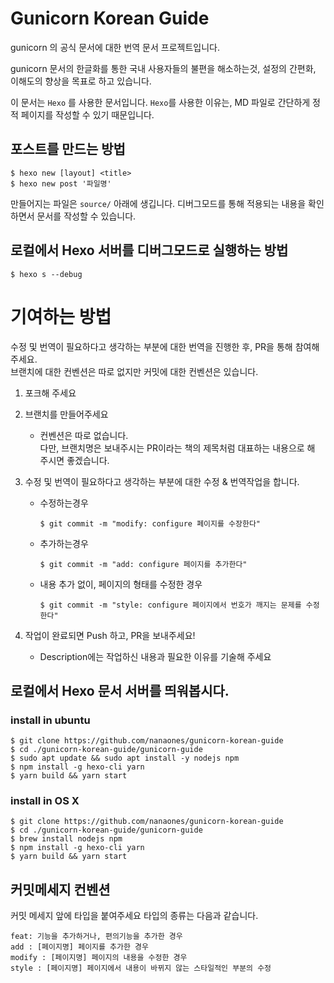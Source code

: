 # Gunicorn Korean Guide

gunicorn 의 공식 문서에 대한 번역 문서 프로젝트입니다.

gunicorn 문서의 한글화를 통한 국내 사용자들의 불편을 해소하는것, 설정의 간편화, 이해도의 향상을 목표로 하고 있습니다. 

이 문서는 `Hexo` 를 사용한 문서입니다. `Hexo`를 사용한 이유는, MD 파일로 간단하게 정적 페이지를 작성할 수 있기 때문입니다.



## 포스트를 만드는 방법

```
$ hexo new [layout] <title> 
$ hexo new post '파일명'
```
만들어지는 파일은 `source/` 아래에 생깁니다. 
디버그모드를 통해 적용되는 내용을 확인하면서 문서를 작성할 수 있습니다. 

## 로컬에서 Hexo 서버를 디버그모드로 실행하는 방법
```
$ hexo s --debug 
```



# 기여하는 방법

수정 및 번역이 필요하다고 생각하는 부분에 대한 번역을 진행한 후, PR을 통해 참여해주세요.  
브랜치에 대한 컨벤션은 따로 없지만 커밋에 대한 컨벤션은 있습니다. 

1. 포크해 주세요
2. 브랜치를 만들어주세요  
    * 컨벤션은 따로 없습니다.   
        다만, 브랜치명은 보내주시는 PR이라는 책의 제목처럼 대표하는 내용으로 해 주시면 좋겠습니다.  

3. 수정 및 번역이 필요하다고 생각하는 부분에 대한 수정 & 번역작업을 합니다.  
    * 수정하는경우
        ```shell
        $ git commit -m "modify: configure 페이지를 수장한다"
        ```
    * 추가하는경우
        ```shell
        $ git commit -m "add: configure 페이지를 추가한다"
        ```
    * 내용 추가 없이, 페이지의 형태를 수정한 경우
        ```shell
        $ git commit -m "style: configure 페이지에서 번호가 깨지는 문제를 수정한다"
        ```
4. 작업이 완료되면 Push 하고, PR을 보내주세요!
    * Description에는 작업하신 내용과 필요한 이유를 기술해 주세요 

## 로컬에서 Hexo 문서 서버를 띄워봅시다.

### install in ubuntu
``` shell
$ git clone https://github.com/nanaones/gunicorn-korean-guide
$ cd ./gunicorn-korean-guide/gunicorn-guide
$ sudo apt update && sudo apt install -y nodejs npm
$ npm install -g hexo-cli yarn
$ yarn build && yarn start
```
### install in OS X
``` shell
$ git clone https://github.com/nanaones/gunicorn-korean-guide
$ cd ./gunicorn-korean-guide/gunicorn-guide
$ brew install nodejs npm
$ npm install -g hexo-cli yarn
$ yarn build && yarn start
```


## 커밋메세지 컨벤션  

커밋 메세지 앞에 타입을 붙여주세요 타입의 종류는 다음과 같습니다.
 
```
feat: 기능을 추가하거나, 편의기능을 추가한 경우
add : [페이지명] 페이지를 추가한 경우
modify : [페이지명] 페이지의 내용을 수정한 경우
style : [페이지명] 페이지에서 내용이 바뀌지 않는 스타일적인 부분의 수정
```